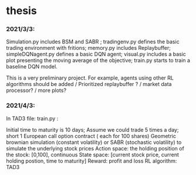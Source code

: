 # thesis
### 2021/3/3: 
Simulation.py includes BSM and SABR ; tradingenv.py defines the basic trading environment with fritions; memory.py includes Replaybuffer; simpleDQNagent.py defines a basic DQN agent; visual.py includes a basic plot presenting the moving average of the objective; train.py starts to train a baseline DQN model.  

This is a very preliminary project. For example, agents using other RL algorithms should be added / Prioritized replaybuffer ? / market data processor? / more plots? 

### 2021/4/3: 
In TAD3 file: train.py :

Initial time to maturity is 10 days; Assume we could trade 5 times a day; short 1 European call option contract ( each for 100 shares)
Geometric brownian simulation (constant volatility) or SABR (stochastic volatility) to simulate the underlying stock prices
Action space: the holding position of the stock: [0,100], continuous
State space: [current stock price, current holding postion, time to maturity]
Reward: profit and loss
RL algorithm: TAD3 
